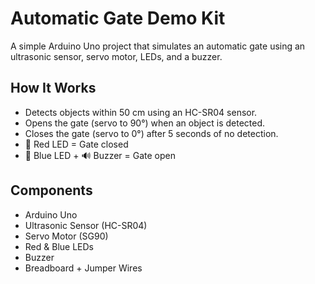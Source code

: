# Automatic Gate Demo Kit

A simple Arduino Uno project that simulates an automatic gate using an ultrasonic sensor, servo motor, LEDs, and a buzzer.

## How It Works

* Detects objects within 50 cm using an HC-SR04 sensor.
* Opens the gate (servo to 90°) when an object is detected.
* Closes the gate (servo to 0°) after 5 seconds of no detection.
* 🔴 Red LED = Gate closed
* 🔵 Blue LED + 🔊 Buzzer = Gate open

## Components

* Arduino Uno
* Ultrasonic Sensor (HC-SR04)
* Servo Motor (SG90)
* Red & Blue LEDs
* Buzzer
* Breadboard + Jumper Wires
